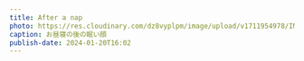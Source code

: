 ```yaml
---
title: After a nap
photo: https://res.cloudinary.com/dz8vyplpm/image/upload/v1711954978/IMG_8472_a1f6dw.jpg
caption: お昼寝の後の眠い顔
publish-date: 2024-01-20T16:02
---
```


